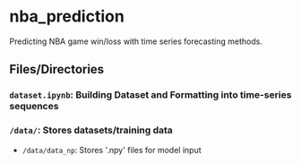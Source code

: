 # nba_prediction

Predicting NBA game win/loss with time series forecasting methods.

## Files/Directories

### `dataset.ipynb`: Building Dataset and Formatting into time-series sequences
### `/data/`: Stores datasets/training data
- `/data/data_np`: Stores '.npy' files for model input